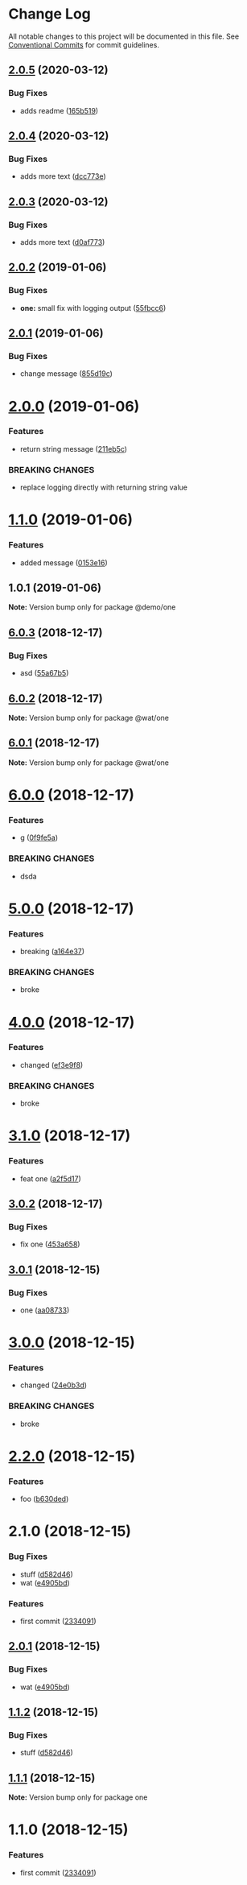 # Change Log

All notable changes to this project will be documented in this file.
See [Conventional Commits](https://conventionalcommits.org) for commit guidelines.

## [2.0.5](https://github.com/FilipStenbeck/lerna-semantic-release-demo/compare/@demo/one@2.0.4...@demo/one@2.0.5) (2020-03-12)


### Bug Fixes

* adds readme ([165b519](https://github.com/FilipStenbeck/lerna-semantic-release-demo/commit/165b519))





## [2.0.4](https://github.com/FilipStenbeck/lerna-semantic-release-demo/compare/@demo/one@2.0.3...@demo/one@2.0.4) (2020-03-12)


### Bug Fixes

* adds more text ([dcc773e](https://github.com/FilipStenbeck/lerna-semantic-release-demo/commit/dcc773e))





## [2.0.3](https://github.com/FilipStenbeck/lerna-semantic-release-demo/compare/@demo/one@2.0.2...@demo/one@2.0.3) (2020-03-12)


### Bug Fixes

* adds more text ([d0af773](https://github.com/FilipStenbeck/lerna-semantic-release-demo/commit/d0af773))





## [2.0.2](https://github.com/FilipStenbeck/lerna-semantic-release-demo/compare/@demo/one@2.0.1...@demo/one@2.0.2) (2019-01-06)


### Bug Fixes

* **one:** small fix with logging output ([55fbcc6](https://github.com/FilipStenbeck/lerna-semantic-release-demo/commit/55fbcc6))





## [2.0.1](https://github.com/FilipStenbeck/lerna-semantic-release-demo/compare/@demo/one@2.0.0...@demo/one@2.0.1) (2019-01-06)


### Bug Fixes

* change message ([855d19c](https://github.com/FilipStenbeck/lerna-semantic-release-demo/commit/855d19c))





# [2.0.0](https://github.com/FilipStenbeck/lerna-semantic-release-demo/compare/@demo/one@1.1.0...@demo/one@2.0.0) (2019-01-06)


### Features

* return string message ([211eb5c](https://github.com/FilipStenbeck/lerna-semantic-release-demo/commit/211eb5c))


### BREAKING CHANGES

* replace logging directly with returning string value





# [1.1.0](https://github.com/FilipStenbeck/lerna-semantic-release-demo/compare/@demo/one@1.0.1...@demo/one@1.1.0) (2019-01-06)


### Features

* added message ([0153e16](https://github.com/FilipStenbeck/lerna-semantic-release-demo/commit/0153e16))





## 1.0.1 (2019-01-06)

**Note:** Version bump only for package @demo/one





## [6.0.3](https://github.com/FilipStenbeck/test/compare/@wat/one@6.0.2...@wat/one@6.0.3) (2018-12-17)


### Bug Fixes

* asd ([55a67b5](https://github.com/FilipStenbeck/test/commit/55a67b5))





## [6.0.2](https://github.com/FilipStenbeck/test/compare/@wat/one@6.0.1...@wat/one@6.0.2) (2018-12-17)

**Note:** Version bump only for package @wat/one





## [6.0.1](https://github.com/FilipStenbeck/test/compare/@wat/one@6.0.0...@wat/one@6.0.1) (2018-12-17)

**Note:** Version bump only for package @wat/one





# [6.0.0](https://github.com/FilipStenbeck/test/compare/@wat/one@5.0.0...@wat/one@6.0.0) (2018-12-17)


### Features

* g ([0f9fe5a](https://github.com/FilipStenbeck/test/commit/0f9fe5a))


### BREAKING CHANGES

* dsda





# [5.0.0](https://github.com/FilipStenbeck/test/compare/@wat/one@4.0.0...@wat/one@5.0.0) (2018-12-17)


### Features

* breaking ([a164e37](https://github.com/FilipStenbeck/test/commit/a164e37))


### BREAKING CHANGES

* broke





# [4.0.0](https://github.com/FilipStenbeck/test/compare/@wat/one@3.1.0...@wat/one@4.0.0) (2018-12-17)


### Features

* changed ([ef3e9f8](https://github.com/FilipStenbeck/test/commit/ef3e9f8))


### BREAKING CHANGES

* broke





# [3.1.0](https://github.com/FilipStenbeck/test/compare/@wat/one@3.0.2...@wat/one@3.1.0) (2018-12-17)


### Features

* feat one ([a2f5d17](https://github.com/FilipStenbeck/test/commit/a2f5d17))





## [3.0.2](https://github.com/FilipStenbeck/test/compare/@wat/one@3.0.1...@wat/one@3.0.2) (2018-12-17)


### Bug Fixes

* fix one ([453a658](https://github.com/FilipStenbeck/test/commit/453a658))





## [3.0.1](https://github.com/FilipStenbeck/test/compare/@wat/one@3.0.0...@wat/one@3.0.1) (2018-12-15)


### Bug Fixes

* one ([aa08733](https://github.com/FilipStenbeck/test/commit/aa08733))





# [3.0.0](https://github.com/FilipStenbeck/test/compare/@wat/one@2.2.0...@wat/one@3.0.0) (2018-12-15)


### Features

* changed ([24e0b3d](https://github.com/FilipStenbeck/test/commit/24e0b3d))


### BREAKING CHANGES

* broke





# [2.2.0](https://github.com/FilipStenbeck/test/compare/@wat/one@2.1.0...@wat/one@2.2.0) (2018-12-15)


### Features

* foo ([b630ded](https://github.com/FilipStenbeck/test/commit/b630ded))





# 2.1.0 (2018-12-15)


### Bug Fixes

* stuff ([d582d46](https://github.com/FilipStenbeck/test/commit/d582d46))
* wat ([e4905bd](https://github.com/FilipStenbeck/test/commit/e4905bd))


### Features

* first commit ([2334091](https://github.com/FilipStenbeck/test/commit/2334091))





## [2.0.1](https://github.com/FilipStenbeck/test/compare/one@1.1.2...one@2.0.1) (2018-12-15)


### Bug Fixes

* wat ([e4905bd](https://github.com/FilipStenbeck/test/commit/e4905bd))





## [1.1.2](https://github.com/FilipStenbeck/test/compare/one@1.1.1...one@1.1.2) (2018-12-15)


### Bug Fixes

* stuff ([d582d46](https://github.com/FilipStenbeck/test/commit/d582d46))





## [1.1.1](https://github.com/FilipStenbeck/test/compare/one@1.1.0...one@1.1.1) (2018-12-15)

**Note:** Version bump only for package one





# 1.1.0 (2018-12-15)


### Features

* first commit ([2334091](https://github.com/FilipStenbeck/test/commit/2334091))
